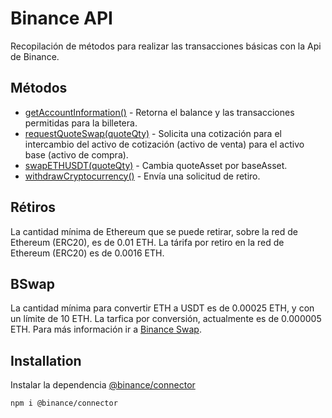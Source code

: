 # Binance API

Recopilación de métodos para realizar las transacciones básicas con la Api de Binance.

## Métodos

- [getAccountInformation()]() - Retorna el balance y las transacciones permitidas para la billetera.
- [requestQuoteSwap(quoteQty)]() - Solicita una cotización para el  intercambio del activo de cotización (activo de venta) para el activo base (activo de compra).
- [swapETHUSDT(quoteQty)]() - Cambia quoteAsset por baseAsset.
- [withdrawCryptocurrency()]() - Envía una solicitud de retiro.

## Rétiros

La cantidad mínima de Ethereum que se puede retirar, sobre la red de Ethereum (ERC20), es de 0.01 ETH. La tárifa por retiro en la red de Ethereum (ERC20) es de 0.0016 ETH. 

## BSwap

La cantidad mínima para convertir ETH a USDT es de 0.00025 ETH, y con un límite de 10 ETH. La tarfica por conversión, actualmente es de 0.000005 ETH. Para más información ir a [Binance Swap](https://www.binance.com/en/swap).



## Installation

Instalar la dependencia [@binance/connector](https://www.npmjs.com/package/@binance/connector)

```sh
npm i @binance/connector
```